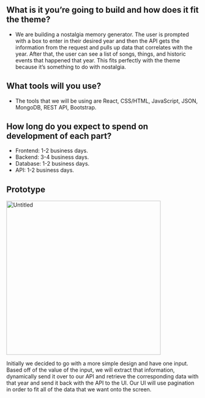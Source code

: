 ## What is it you’re going to build and how does it fit the theme?

- We are building a nostalgia memory generator. The user is prompted with a box to enter in their desired year and then the API gets the information from the request and pulls up data that correlates with the year. After that, the user can see a list of songs, things, and historic events that happened that year. This fits perfectly with the theme because it’s something to do with nostalgia.

## What tools will you use?

- The tools that we will be using are React, CSS/HTML, JavaScript, JSON, MongoDB, REST API, Bootstrap.

## How long do you expect to spend on development of each part?

- Frontend: 1-2 business days.
- Backend: 3-4 business days.
- Database: 1-2 business days.
- API: 1-2 business days.

## Prototype

<img width="403" alt="Untitled" src="https://github.com/user-attachments/assets/3424fcc0-ef56-412c-82b1-40b4cfffa82a">


Initially we decided to go with a more simple design and have one input. Based off of the value of the input, we will extract that information, dynamically send it over to our API and retrieve the corresponding data with that year and send it back with the API to the UI. Our UI will use pagination in order to fit all of the data that we want onto the screen.
